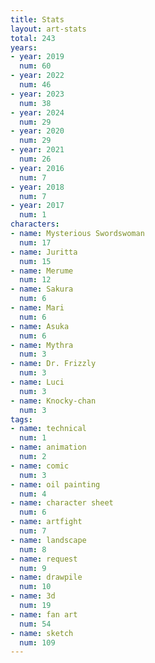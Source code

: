 ```yaml
---
title: Stats
layout: art-stats
total: 243
years:
- year: 2019
  num: 60
- year: 2022
  num: 46
- year: 2023
  num: 38
- year: 2024
  num: 29
- year: 2020
  num: 29
- year: 2021
  num: 26
- year: 2016
  num: 7
- year: 2018
  num: 7
- year: 2017
  num: 1
characters:
- name: Mysterious Swordswoman
  num: 17
- name: Juritta
  num: 15
- name: Merume
  num: 12
- name: Sakura
  num: 6
- name: Mari
  num: 6
- name: Asuka
  num: 6
- name: Mythra
  num: 3
- name: Dr. Frizzly
  num: 3
- name: Luci
  num: 3
- name: Knocky-chan
  num: 3
tags:
- name: technical
  num: 1
- name: animation
  num: 2
- name: comic
  num: 3
- name: oil painting
  num: 4
- name: character sheet
  num: 6
- name: artfight
  num: 7
- name: landscape
  num: 8
- name: request
  num: 9
- name: drawpile
  num: 10
- name: 3d
  num: 19
- name: fan art
  num: 54
- name: sketch
  num: 109
---
```

